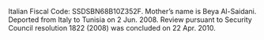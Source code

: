  Italian Fiscal Code: SSDSBN68B10Z352F. Mother’s name is Beya Al-Saidani. 
Deported from Italy to Tunisia on 2 Jun. 2008. Review pursuant to Security 
Council resolution 1822 (2008) was concluded on 22 Apr. 2010. 
